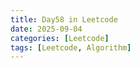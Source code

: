 ```yaml
---
title: Day58 in Leetcode
date: 2025-09-04
categories: [Leetcode]
tags: [Leetcode, Algorithm]
---
```

